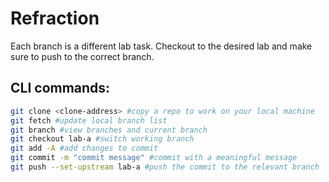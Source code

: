 # Refraction

Each branch is a different lab task. Checkout to the desired lab and make sure to push to the correct branch.

## CLI commands:
```bash
git clone <clone-address> #copy a repo to work on your local machine
git fetch #update local branch list
git branch #view branches and current branch
git checkout lab-a #switch working branch
git add -A #add changes to commit
git commit -m "commit message" #commit with a meaningful message
git push --set-upstream lab-a #push the commit to the relevant branch
```


